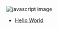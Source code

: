 <img src="https://revolusim.com/wp-content/uploads/2016/01/logo-javascript.png" alt="javascript image">

<ul>
<li><a href="https://github.com/Rakshit6758/JAVASCRIPT/tree/master/Hello%20World">Hello World</a></li>
